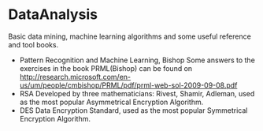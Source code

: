 # DataAnalysis
Basic data mining, machine learning algorithms and some useful reference and tool books.

- Pattern  Recognition and Machine Learning, Bishop
  Some answers to the exercises in the book PRML(Bishop) can be found on http://research.microsoft.com/en-us/um/people/cmbishop/PRML/pdf/prml-web-sol-2009-09-08.pdf
- RSA
  Developed by three mathematicians: Rivest, Shamir, Adleman, used as the most popular Asymmetrical Encryption Algorithm.
- DES
  Data Encryption	Standard, used as the most popular Symmetrical Encryption Algorithm.
